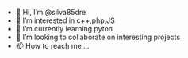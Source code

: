 - 👋 Hi, I’m @silva85dre
- 👀 I’m interested in c++,php,JS
- 🌱 I’m currently learning pyton
- 💞️ I’m looking to collaborate on interesting projects
- 📫 How to reach me ...

<!---
silva85dre/silva85dre is a ✨ special ✨ repository because its `README.md` (this file) appears on your GitHub profile.
You can click the Preview link to take a look at your changes.
--->
